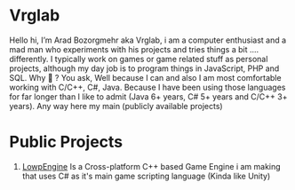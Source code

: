 # Vrglab
Hello hi, I’m Arad Bozorgmehr aka Vrglab, i am a computer enthusiast and a mad man who experiments with his projects and tries things a bit .... differently. I typically work on games or game related stuff as personal projects, although my day job is to program things in JavaScript, PHP and SQL.
Why 🤔 ? You ask, Well because I can and also I am most comfortable working with C/C++, C#, Java. Because I have been using those languages for far longer than I like to admit (Java 6+ years, C# 5+ years and C/C++ 3+ years). Any way here my main (publicly available projects) 

# Public Projects
1. [LowpEngine](https://github.com/vrglab/LowpEngine) Is a Cross-platform C++ based Game Engine i am making that uses C# as it's main game scripting language (Kinda like Unity)
